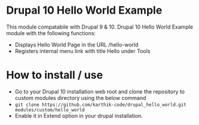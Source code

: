 # Drupal 10 Hello World Example
This module compatabile with Drupal 9 & 10.
Drupal 10 Hello World Example module with the following functions:
- Displays Hello World Page in the URL /hello-world
- Registers internal menu link with title Hello under Tools
# How to install / use
- Go to your Drupal 10 installation web root and clone the repository to custom modules directory using the below command
- `git clone https://github.com/karthik-code/drupal_hello_world.git modules/custom/hello_world`
- Enable it in Extend option in your drupal installation. 